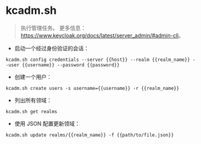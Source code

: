 # kcadm.sh

> 执行管理任务。
> 更多信息：<https://www.keycloak.org/docs/latest/server_admin/#admin-cli>。

- 启动一个经过身份验证的会话：

`kcadm.sh config credentials --server {{host}} --realm {{realm_name}} --user {{username}} --password {{password}}`

- 创建一个用户：

`kcadm.sh create users -s username={{username}} -r {{realm_name}}`

- 列出所有领域：

`kcadm.sh get realms`

- 使用 JSON 配置更新领域：

`kcadm.sh update realms/{{realm_name}} -f {{path/to/file.json}}`